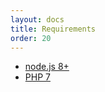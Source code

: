 ```yaml
---
layout: docs
title: Requirements
order: 20
---
```


- [node.js 8+](https://nodejs.org/en)
- [PHP 7](http://php.net)
